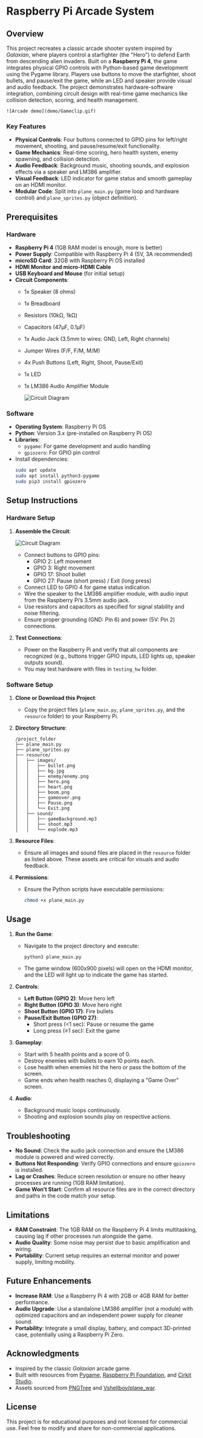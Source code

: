 # Raspberry Pi Arcade System

## Overview
This project recreates a classic arcade shooter system inspired by *Galaxian*, where players control a starfighter (the "Hero") to defend Earth from descending alien invaders. Built on a **Raspberry Pi 4**, the game integrates physical GPIO controls with Python-based game development using the Pygame library. Players use buttons to move the starfighter, shoot bullets, and pause/exit the game, while an LED and speaker provide visual and audio feedback. The project demonstrates hardware-software integration, combining circuit design with real-time game mechanics like collision detection, scoring, and health management.

    ![Arcade demo](demo/Gameclip.gif)
    
### Key Features
- **Physical Controls**: Four buttons connected to GPIO pins for left/right movement, shooting, and pause/resume/exit functionality.
- **Game Mechanics**: Real-time scoring, hero health system, enemy spawning, and collision detection.
- **Audio Feedback**: Background music, shooting sounds, and explosion effects via a speaker and LM386 amplifier.
- **Visual Feedback**: LED indicator for game status and smooth gameplay on an HDMI monitor.
- **Modular Code**: Split into `plane_main.py` (game loop and hardware control) and `plane_sprites.py` (object definition).

## Prerequisites
### Hardware
- **Raspberry Pi 4** (1GB RAM model is enough, more is better)
- **Power Supply**: Compatible with Raspberry Pi 4 (5V, 3A recommended)
- **microSD Card**: 32GB with Raspberry Pi OS installed
- **HDMI Monitor and micro-HDMI Cable**
- **USB Keyboard and Mouse** (for initial setup)
- **Circuit Components**:
  - 1x Speaker (8 ohms)
  - 1x Breadboard
  - Resistors (10kΩ, 1kΩ)
  - Capacitors (47µF, 0.1µF)
  - 1x Audio Jack (3.5mm to wires: GND, Left, Right channels)
  - Jumper Wires (F/F, F/M, M/M)
  - 4x Push Buttons (Left, Right, Shoot, Pause/Exit)
  - 1x LED
  - 1x LM386 Audio Amplifier Module

    ![Circuit Diagram](demo/IMG.png)

### Software
- **Operating System**: Raspberry Pi OS 
- **Python**: Version 3.x (pre-installed on Raspberry Pi OS)
- **Libraries**:
  - `pygame`: For game development and audio handling
  - `gpiozero`: For GPIO pin control
- Install dependencies:
  ```bash
  sudo apt update
  sudo apt install python3-pygame
  sudo pip3 install gpiozero
  ```

## Setup Instructions
### Hardware Setup
1. **Assemble the Circuit**:

    ![Circuit Diagram](demo/HW.png)
   - Connect buttons to GPIO pins:
     - GPIO 2: Left movement
     - GPIO 3: Right movement
     - GPIO 17: Shoot bullet
     - GPIO 27: Pause (short press) / Exit (long press)
   - Connect LED to GPIO 4 for game status indication.
   - Wire the speaker to the LM386 amplifier module, with audio input from the Raspberry Pi’s 3.5mm audio jack.
   - Use resistors and capacitors as specified for signal stability and noise filtering.
   - Ensure proper grounding (GND: Pin 6) and power (5V: Pin 2) connections.

2. **Test Connections**:
   - Power on the Raspberry Pi and verify that all components are recognized (e.g., buttons trigger GPIO inputs, LED lights up, speaker outputs sound).
   - You may test hardware with files in `testing_hw` folder.

### Software Setup
1. **Clone or Download this Project**:
   - Copy the project files (`plane_main.py`, `plane_sprites.py`, and the `resource` folder) to your Raspberry Pi.

2. **Directory Structure**:
   ```
   /project_folder
   ├── plane_main.py
   ├── plane_sprites.py
   ├── resource/
   │   ├── images/
   │   │   ├── bullet.png
   │   │   ├── bg.jpg
   │   │   ├── enemy/enemy.png
   │   │   ├── hero.png
   │   │   ├── heart.png
   │   │   ├── boom.png
   │   │   ├── gameover.png
   │   │   ├── Pause.png
   │   │   └── Exit.png
   │   ├── sound/
   │   │   ├── gameBackground.mp3
   │   │   ├── shoot.mp3
   │   │   └── explode.mp3
   ```

3. **Resource Files**:
   - Ensure all images and sound files are placed in the `resource` folder as listed above. These assets are critical for visuals and audio feedback.

4. **Permissions**:
   - Ensure the Python scripts have executable permissions:
     ```bash
     chmod +x plane_main.py
     ```

## Usage
1. **Run the Game**:
   - Navigate to the project directory and execute:
     ```bash
     python3 plane_main.py
     ```
   - The game window (600x900 pixels) will open on the HDMI monitor, and the LED will light up to indicate the game has started.

2. **Controls**:
   - **Left Button (GPIO 2)**: Move hero left
   - **Right Button (GPIO 3)**: Move hero right
   - **Shoot Button (GPIO 17)**: Fire bullets
   - **Pause/Exit Button (GPIO 27)**:
     - Short press (<1 sec): Pause or resume the game
     - Long press (≥1 sec): Exit the game

3. **Gameplay**:
   - Start with 5 health points and a score of 0.
   - Destroy enemies with bullets to earn 10 points each.
   - Lose health when enemies hit the hero or pass the bottom of the screen.
   - Game ends when health reaches 0, displaying a "Game Over" screen.

4. **Audio**:
   - Background music loops continuously.
   - Shooting and explosion sounds play on respective actions.

## Troubleshooting
- **No Sound**: Check the audio jack connection and ensure the LM386 module is powered and wired correctly.
- **Buttons Not Responding**: Verify GPIO connections and ensure `gpiozero` is installed.
- **Lag or Crashes**: Reduce screen resolution or ensure no other heavy processes are running (1GB RAM limitation).
- **Game Won’t Start**: Confirm all resource files are in the correct directory and paths in the code match your setup.

## Limitations
- **RAM Constraint**: The 1GB RAM on the Raspberry Pi 4 limits multitasking, causing lag if other processes run alongside the game.
- **Audio Quality**: Some noise may persist due to basic amplification and wiring.
- **Portability**: Current setup requires an external monitor and power supply, limiting mobility.

## Future Enhancements
- **Increase RAM**: Use a Raspberry Pi 4 with 2GB or 4GB RAM for better performance.
- **Audio Upgrade**: Use a standalone LM386 amplifier (not a module) with optimized capacitors and an independent power supply for cleaner sound.
- **Portability**: Integrate a small display, battery, and compact 3D-printed case, potentially using a Raspberry Pi Zero.

## Acknowledgments
- Inspired by the classic *Galaxian* arcade game.
- Built with resources from [Pygame](https://www.pygame.org/), [Raspberry Pi Foundation](https://www.raspberrypi.org/), and [Cirkit Studio](https://www.cirkitstudio.com/).
- Assets sourced from [PNGTree](https://pngtree.com/) and [Vshellboy/plane_war](https://github.com/Vshellboy/plane_war).

## License
This project is for educational purposes and not licensed for commercial use. Feel free to modify and share for non-commercial applications.